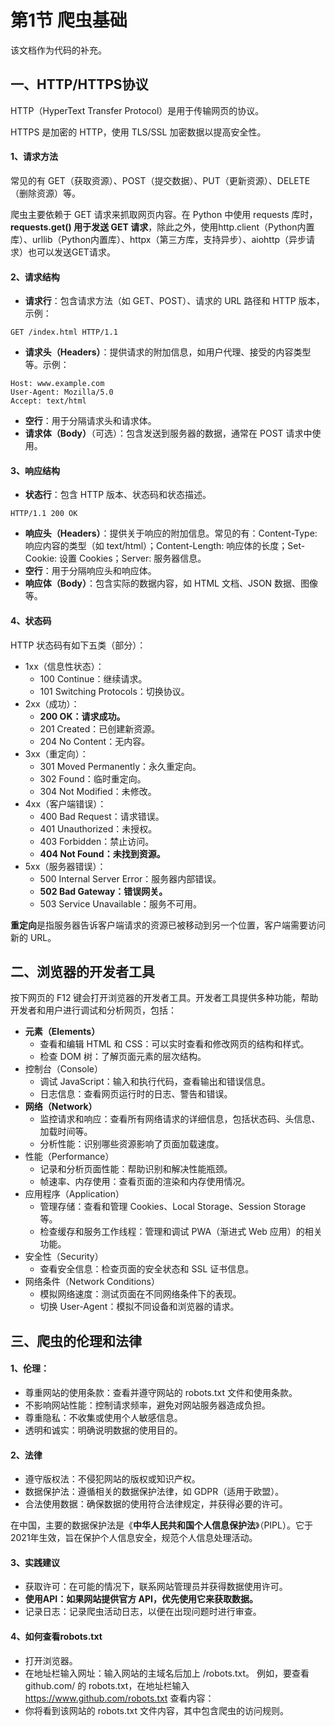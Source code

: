 # 第1节 爬虫基础

该文档作为代码的补充。

## 一、HTTP/HTTPS协议

HTTP（HyperText Transfer Protocol）是用于传输网页的协议。

HTTPS 是加密的 HTTP，使用 TLS/SSL 加密数据以提高安全性。

#### 1、请求方法

常见的有 GET（获取资源）、POST（提交数据）、PUT（更新资源）、DELETE（删除资源）等。

爬虫主要依赖于 GET 请求来抓取网页内容。在 Python 中使用 requests 库时，**requests.get() 用于发送 GET 请求**，除此之外，使用http.client（Python内置库）、urllib（Python内置库）、httpx（第三方库，支持异步）、aiohttp（异步请求）也可以发送GET请求。

#### 2、请求结构

- **请求行**：包含请求方法（如 GET、POST）、请求的 URL 路径和 HTTP 版本，示例：
```
GET /index.html HTTP/1.1
```
- **请求头（Headers）**：提供请求的附加信息，如用户代理、接受的内容类型等。示例：
```
Host: www.example.com
User-Agent: Mozilla/5.0
Accept: text/html
```
- **空行**：用于分隔请求头和请求体。
- **请求体（Body）**（可选）：包含发送到服务器的数据，通常在 POST 请求中使用。

#### 3、响应结构
- **状态行**：包含 HTTP 版本、状态码和状态描述。
```
HTTP/1.1 200 OK
```
- **响应头（Headers）**：提供关于响应的附加信息。常见的有：Content-Type: 响应内容的类型（如 text/html）；Content-Length: 响应体的长度；Set-Cookie: 设置 Cookies；Server: 服务器信息。
- **空行**：用于分隔响应头和响应体。
- **响应体（Body）**：包含实际的数据内容，如 HTML 文档、JSON 数据、图像等。

#### 4、状态码
HTTP 状态码有如下五类（部分）：

- 1xx（信息性状态）：
  - 100 Continue：继续请求。
  - 101 Switching Protocols：切换协议。
- 2xx（成功）：
  - **200 OK：请求成功。**
  - 201 Created：已创建新资源。
  - 204 No Content：无内容。
- 3xx（重定向）：
  - 301 Moved Permanently：永久重定向。
  - 302 Found：临时重定向。
  - 304 Not Modified：未修改。
- 4xx（客户端错误）：
  - 400 Bad Request：请求错误。
  - 401 Unauthorized：未授权。
  - 403 Forbidden：禁止访问。
  - **404 Not Found：未找到资源。**
- 5xx（服务器错误）：
  - 500 Internal Server Error：服务器内部错误。
  - **502 Bad Gateway：错误网关。**
  - 503 Service Unavailable：服务不可用。

**重定向**是指服务器告诉客户端请求的资源已被移动到另一个位置，客户端需要访问新的 URL。

## 二、浏览器的开发者工具
按下网页的 F12 键会打开浏览器的开发者工具。开发者工具提供多种功能，帮助开发者和用户进行调试和分析网页，包括：

- **元素（Elements）**
  - 查看和编辑 HTML 和 CSS：可以实时查看和修改网页的结构和样式。
  - 检查 DOM 树：了解页面元素的层次结构。
- 控制台（Console）
  - 调试 JavaScript：输入和执行代码，查看输出和错误信息。
  - 日志信息：查看网页运行时的日志、警告和错误。
- **网络（Network）**
  - 监控请求和响应：查看所有网络请求的详细信息，包括状态码、头信息、加载时间等。
  - 分析性能：识别哪些资源影响了页面加载速度。
- 性能（Performance）
  - 记录和分析页面性能：帮助识别和解决性能瓶颈。
  - 帧速率、内存使用：查看页面的渲染和内存使用情况。
- 应用程序（Application）
  - 管理存储：查看和管理 Cookies、Local Storage、Session Storage 等。
  - 检查缓存和服务工作线程：管理和调试 PWA（渐进式 Web 应用）的相关功能。
- 安全性（Security）
  - 查看安全信息：检查页面的安全状态和 SSL 证书信息。
- 网络条件（Network Conditions）
  - 模拟网络速度：测试页面在不同网络条件下的表现。
  - 切换 User-Agent：模拟不同设备和浏览器的请求。

## 三、爬虫的伦理和法律

#### 1、伦理：
- 尊重网站的使用条款：查看并遵守网站的 robots.txt 文件和使用条款。
- 不影响网站性能：控制请求频率，避免对网站服务器造成负担。
- 尊重隐私：不收集或使用个人敏感信息。
- 透明和诚实：明确说明数据的使用目的。

#### 2、法律
- 遵守版权法：不侵犯网站的版权或知识产权。
- 数据保护法：遵循相关的数据保护法律，如 GDPR（适用于欧盟）。
- 合法使用数据：确保数据的使用符合法律规定，并获得必要的许可。

在中国，主要的数据保护法是《**中华人民共和国个人信息保护法**》（PIPL）。它于2021年生效，旨在保护个人信息安全，规范个人信息处理活动。

#### 3、实践建议
- 获取许可：在可能的情况下，联系网站管理员并获得数据使用许可。
- **使用API：如果网站提供官方 API，优先使用它来获取数据。**
- 记录日志：记录爬虫活动日志，以便在出现问题时进行审查。

#### 4、如何查看robots.txt
- 打开浏览器。
- 在地址栏输入网址：输入网站的主域名后加上 /robots.txt。
例如，要查看 github.com/ 的 robots.txt，在地址栏输入 https://www.github.com/robots.txt 查看内容：
- 你将看到该网站的 robots.txt 文件内容，其中包含爬虫的访问规则。
